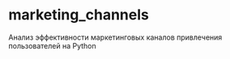 # marketing_channels
Анализ эффективности маркетинговых каналов привлечения пользователей на Python
